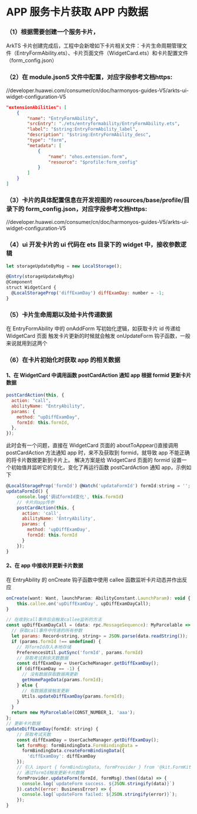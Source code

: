 # APP 服务卡片获取 APP 内数据

### （1）根据需要创建一个服务卡片，

ArkTS 卡片创建完成后，工程中会新增如下卡片相关文件：卡片生命周期管理文件（EntryFormAbility.ets）、卡片页面文件（WidgetCard.ets）和卡片配置文件（form_config.json）

### （2）在 module.json5 文件中配置，对应字段参考文档https:

//developer.huawei.com/consumer/cn/doc/harmonyos-guides-V5/arkts-ui-widget-configuration-V5

```json
"extensionAbilities": [
	{
		"name": "EntryFormAbility",
		"srcEntry": "./ets/entryformability/EntryFormAbility.ets",
		"label": "$string:EntryFormAbility_label",
        "description": "$string:EntryFormAbility_desc",
		"type": "form",
		"metadata": [
			{
				"name": "ohos.extension.form",
				"resource": "$profile:form_config"
			}
		]
	}
]
```

### （3）卡片的具体配置信息在开发视图的 resources/base/profile/目录下的 form_config.json，对应字段参考文档https:

//developer.huawei.com/consumer/cn/doc/harmonyos-guides-V5/arkts-ui-widget-configuration-V5

### （4）ui 开发卡片的 ui 代码在 ets 目录下的 widget 中，接收参数逻辑

```js
let storageUpdateByMsg = new LocalStorage();

@Entry(storageUpdateByMsg)
@Component
struct WidgetCard {
  @LocalStorageProp('diffExamDay') diffExamDay: number = -1;
}
```

### （5）卡片生命周期以及给卡片传递数据

在 EntryFormAbility 中的 onAddForm 写初始化逻辑，如获取卡片 id 传递给 WidgetCard 页面
触发卡片更新的时候就会触发 onUpdateForm 钩子函数，一般来说就用到这两个

### （6）在卡片初始化时获取 app 的相关数据

#### 1、在 WidgetCard 中调用函数 postCardAction 通知 app 根据 formid 更新卡片数据

```js
postCardAction(this, {
  action: "call",
  abilityName: "EntryAbility",
  params: {
    method: "upDiffExamDay",
    formId: this.formId,
  },
});
```

此时会有一个问题，直接在 WidgetCard 页面的 aboutToAppear()直接调用 postCardAction 方法通知 app 时，来不及获取到 formid，就导致
app 不能正确的将卡片数据更新到卡片上。
解决方案是给 WidgetCard 页面的 formid 设置一个初始值并监听它的变化，变化了再运行函数 postCardAction 通知 app，示例如下

```js
@LocalStorageProp('formId') @Watch('updataFormId') formId:string = '';
updataFormId() {
    console.log('调试formId变化', this.formId)
    // 卡片向app传参
    postCardAction(this, {
      action: 'call',
      abilityName: 'EntryAbility',
      params: {
        method: 'upDiffExamDay',
        formId: this.formId
      }
    });
}
```

#### 2、在 app 中接收并更新卡片数据

在 EntryAbility 的 onCreate 钩子函数中使用 callee 函数监听卡片动态并作出反应

```js
onCreate(want: Want, launchParam: AbilityConstant.LaunchParam): void {
    this.callee.on('upDiffExamDay', upDiffExamDayCall);
}

// 在收到call事件后会触发callee监听的方法
const upDiffExamDayCall = (data: rpc.MessageSequence): MyParcelable => {
  // 获取call事件中传递的所有参数
  let params: Record<string, string> = JSON.parse(data.readString());
  if (params.formId !== undefined) {
	// 将formId存入本地存储
    PreferencesUtil.putSync('formId', params.formId)
	// 获取考试剩余天数数据
    const diffExamDay = UserCacheManager.getDiffExamDay();
    if (diffExamDay == -1) {
	  // 没有数据获取数据再更新
      getHomePageData(params.formId);
    } else {
	  // 有数据直接触发更新
      Utils.updateDiffExamDay(params.formId);
    }
  }
  return new MyParcelable(CONST_NUMBER_1, 'aaa');
};
// 更新卡片数据
updateDiffExamDay(formId: string) {
	// 获取考试天数
    const diffExamDay = UserCacheManager.getDiffExamDay();
    let formMsg: formBindingData.FormBindingData =
      formBindingData.createFormBindingData({
        'diffExamDay': diffExamDay
    });
	// 引入 import { formBindingData, formProvider } from '@kit.FormKit';
	// 通过formId触发更新卡片数据
    formProvider.updateForm(formId, formMsg).then((data) => {
      console.log(`updateForm success. ${JSON.stringify(data)}`)
    }).catch((error: BusinessError) => {
      console.log(`updateForm failed: ${JSON.stringify(error)}`);
    });
}
```
